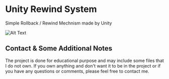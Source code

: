 # Unity Rewind System
Simple Rollback / Rewind Mechnism made by Unity

![Alt Text](https://media.giphy.com/media/L0lq4jWbal6oSsFesS/giphy.gif)


## Contact & Some Additional Notes
The project is done for educational purpose and may include some files that I do not own. If you own anything and don't want it to be in the project or if you have any questions or comments, please feel free to contact me.


